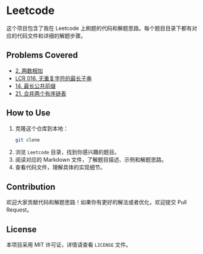 # Leetcode

这个项目包含了我在 Leetcode 上刷题的代码和解题思路。每个题目目录下都有对应的代码文件和详细的解题步骤。

## Problems Covered
- [2. 两数相加](Leetcode/2.%E4%B8%A4%E6%95%B0%E7%9B%B8%E5%8A%A0/%E4%B8%A4%E6%95%B0%E7%9B%B8%E5%8A%A0.md)
- [LCR 016. 无重复字符的最长子串](Leetcode/LCR%20016.%20%E6%97%A0%E9%87%8D%E5%A4%8D%E5%AD%97%E7%AC%A6%E7%9A%84%E6%9C%80%E9%95%BF%E5%AD%90%E4%B8%B2/%E6%97%A0%E9%87%8D%E5%A4%8D%E5%AD%97%E7%AC%A6%E7%9A%84%E6%9C%80%E9%95%BF%E5%AD%90%E4%B8%B2.md)
- [14. 最长公共前缀](Leetcode/14.%20%E6%9C%80%E9%95%BF%E5%85%AC%E5%85%B1%E5%89%8D%E7%BC%80/%E6%9C%80%E9%95%BF%E5%85%AC%E5%85%B1%E5%89%8D%E7%BC%80.md)
- [21. 合并两个有序链表](Leetcode/%E4%B8%A4%E6%95%B0%E4%B9%8B%E5%92%8C/%E4%B8%A4%E6%95%B0%E7%9B%B8%E5%8A%A0.md)

## How to Use
1. 克隆这个仓库到本地：
    ```bash
    git clone 
    ```
2. 浏览 `Leetcode` 目录，找到你感兴趣的题目。
3. 阅读对应的 Markdown 文件，了解题目描述、示例和解题思路。
4. 查看代码文件，理解具体的实现细节。

## Contribution
欢迎大家贡献代码和解题思路！如果你有更好的解法或者优化，欢迎提交 Pull Request。

## License
本项目采用 MIT 许可证，详情请查看 `LICENSE` 文件。

